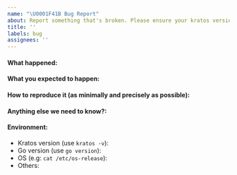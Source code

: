 ```yaml
---
name: "\U0001F41B Bug Report"
about: Report something that's broken. Please ensure your kratos version is still supported.
title: ''
labels: bug
assignees: ''
---
```


<!--
Please answer these questions before submitting your issue. Thanks!
For questions please use one of our forums: https://go-kratos.dev/docs/getting-started/faq
-->

#### What happened:

#### What you expected to happen:

#### How to reproduce it (as minimally and precisely as possible):

#### Anything else we need to know?:

#### Environment:
- Kratos version (use `kratos -v`):
- Go version (use `go version`):
- OS (e.g: `cat /etc/os-release`):
- Others:
